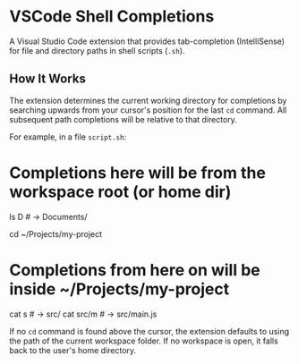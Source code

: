 # VSCode Shell Completions

A Visual Studio Code extension that provides tab-completion (IntelliSense) for file and directory paths in shell scripts (`.sh`).

## How It Works

The extension determines the current working directory for completions by searching upwards from your cursor's position for the last `cd` command. All subsequent path completions will be relative to that directory.

For example, in a file `script.sh`:

# Completions here will be from the workspace root (or home dir)
ls D # -> Documents/

cd ~/Projects/my-project

# Completions from here on will be inside ~/Projects/my-project
cat s # -> src/
cat src/m # -> src/main.js

If no `cd` command is found above the cursor, the extension defaults to using the path of the current workspace folder. If no workspace is open, it falls back to the user's home directory.
